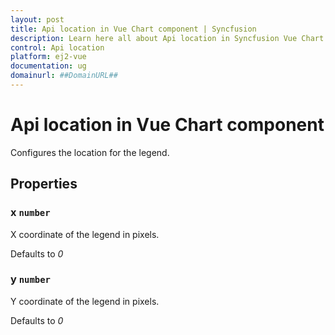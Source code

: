 ```yaml
---
layout: post
title: Api location in Vue Chart component | Syncfusion
description: Learn here all about Api location in Syncfusion Vue Chart component of Syncfusion Essential JS 2 and more.
control: Api location 
platform: ej2-vue
documentation: ug
domainurl: ##DomainURL##
---
```


# Api location in Vue Chart component

Configures the location for the legend.

## Properties

### x `number`

X coordinate of the legend in pixels.

Defaults to *0*

### y `number`

Y coordinate of the legend in pixels.

Defaults to *0*
